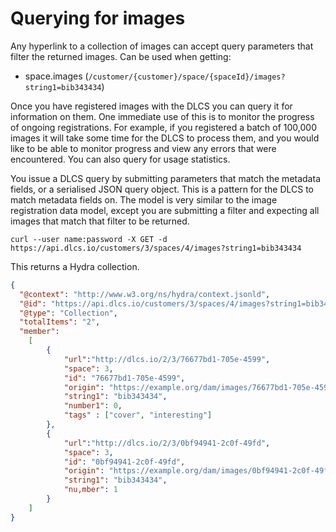 # Querying for images

Any hyperlink to a collection of images can accept query parameters that filter the returned images. Can be used when getting:

* space.images (`/customer/{customer}/space/{spaceId}/images?string1=bib343434`)

<!-- only works for space.images -->

Once you have registered images with the DLCS you can query it for information on them. One immediate use of this is to monitor the progress of ongoing registrations. For example, if you registered a batch of 100,000 images it will take some time for the DLCS to process them, and you would like to be able to monitor progress and view any errors that were encountered. You can also query for usage statistics.

You issue a DLCS query by submitting parameters that match the metadata fields, or a serialised JSON query object. This is a pattern for the DLCS to match metadata fields on. The model is very similar to the image registration data model, except you are submitting a filter and expecting all images that match that filter to be returned.

`curl --user name:password -X GET -d https://api.dlcs.io/customers/3/spaces/4/images?string1=bib343434`

This returns a Hydra collection.

```json
{
  "@context": "http://www.w3.org/ns/hydra/context.jsonld",
  "@id": "https://api.dlcs.io/customers/3/spaces/4/images?string1=bib343434",
  "@type": "Collection",
  "totalItems": "2",
  "member":
    [
        {
            "url":"http://dlcs.io/2/3/76677bd1-705e-4599",
            "space": 3,
            "id": "76677bd1-705e-4599",
            "origin": "https://example.org/dam/images/76677bd1-705e-4599.tiff",
            "string1": "bib343434",
            "number1": 0,
            "tags" : ["cover", "interesting"]        
        },
        {
            "url":"http://dlcs.io/2/3/0bf94941-2c0f-49fd",
            "space": 3,
            "id": "0bf94941-2c0f-49fd",
            "origin": "https://example.org/dam/images/0bf94941-2c0f-49fd.tiff",
            "string1": "bib343434",
            "nu,mber": 1     
        }
    ]
}
```

